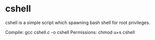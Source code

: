 # cshell
cshell is a simple script which spawning bash shell for root privileges.

Compile: gcc cshell.c -o cshell
Permissions: chmod u+s cshell
